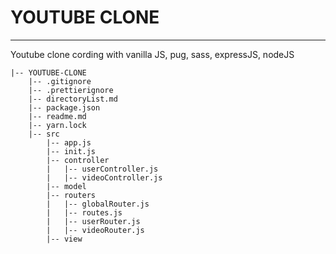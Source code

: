 # YOUTUBE CLONE

---

Youtube clone cording with vanilla JS, pug, sass, expressJS, nodeJS

```
|-- YOUTUBE-CLONE
    |-- .gitignore
    |-- .prettierignore
    |-- directoryList.md
    |-- package.json
    |-- readme.md
    |-- yarn.lock
    |-- src
        |-- app.js
        |-- init.js
        |-- controller
        |   |-- userController.js
        |   |-- videoController.js
        |-- model
        |-- routers
        |   |-- globalRouter.js
        |   |-- routes.js
        |   |-- userRouter.js
        |   |-- videoRouter.js
        |-- view


```